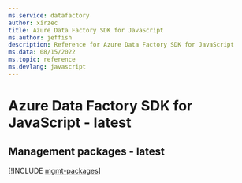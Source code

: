 ```yaml
---
ms.service: datafactory
author: xirzec
title: Azure Data Factory SDK for JavaScript
ms.author: jeffish
description: Reference for Azure Data Factory SDK for JavaScript
ms.data: 08/15/2022
ms.topic: reference
ms.devlang: javascript
---
```

# Azure Data Factory SDK for JavaScript - latest

## Management packages - latest
[!INCLUDE [mgmt-packages](data-factory-mgmt-index.md)]
